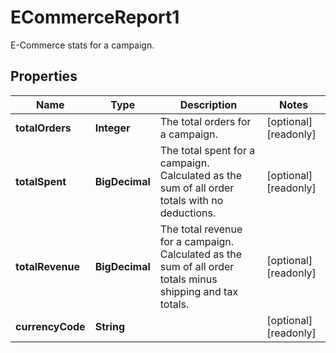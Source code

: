 

# ECommerceReport1

E-Commerce stats for a campaign.

## Properties

| Name | Type | Description | Notes |
|------------ | ------------- | ------------- | -------------|
|**totalOrders** | **Integer** | The total orders for a campaign. |  [optional] [readonly] |
|**totalSpent** | **BigDecimal** | The total spent for a campaign. Calculated as the sum of all order totals with no deductions. |  [optional] [readonly] |
|**totalRevenue** | **BigDecimal** | The total revenue for a campaign. Calculated as the sum of all order totals minus shipping and tax totals. |  [optional] [readonly] |
|**currencyCode** | **String** |  |  [optional] [readonly] |



